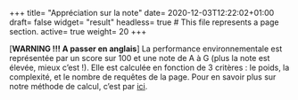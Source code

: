 +++
title= "Appréciation sur la note"
date= 2020-12-03T12:22:02+01:00
draft= false
widget= "result"
headless= true  # This file represents a page section.
active= true
weight= 20
+++

[//]: # "TODO: Le texte change en fonction du résultat"

[**WARNING !!! A passer en anglais**] La performance environnementale est représentée par un score sur 100 et une note
de A à G (plus la note est élevée, mieux c’est !). Elle est calculée en fonction de 3 critères : le poids, la
complexité, et le nombre de requêtes de la page. Pour en savoir plus sur notre méthode de calcul, c’est par
[ici](/fr/method).
